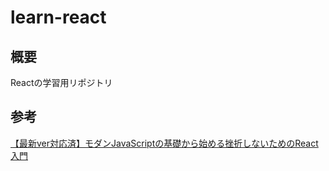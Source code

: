 # learn-react

## 概要
Reactの学習用リポジトリ

## 参考
[【最新ver対応済】モダンJavaScriptの基礎から始める挫折しないためのReact入門
](https://www.udemy.com/course/modern_javascipt_react_beginner)